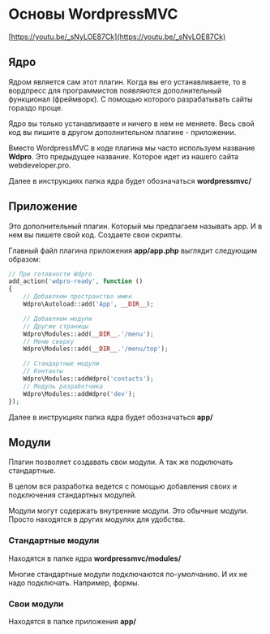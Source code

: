 # Основы WordpressMVC

[https://youtu.be/_sNyLOE87Ck](https://youtu.be/_sNyLOE87Ck)

## Ядро

Ядром является сам этот плагин. Когда вы его устанавливаете, то в вордпресс для программистов появляются дополнительный функционал (фреймворк). С помощью которого разрабатывать сайты гораздо проще.

Ядро вы только устанавливаете и ничего в нем не меняете. Весь свой код вы пишите в другом дополнительном плагине - приложении.

Вместо WordpressMVC в коде плагина мы часто используем название **Wdpro**. Это предыдущее название. Которое идет из нашего сайта webdeveloper.pro.

Далее в инструкциях папка ядра будет обозначаться **wordpressmvc/**

## Приложение

Это дополнительный плагин. Который мы предлагаем называть app. И в нем вы пишете свой код. Создаете свои скрипты.

Главный файл плагина приложения **app/app.php** выглядит следующим образом:

```php
// При готовности Wdpro
add_action('wdpro-ready', function ()
{
	// Добавляем пространство имен
	Wdpro\Autoload::add('App', __DIR__);

	// Добавляем модули
	// Другие страницы
	Wdpro\Modules::add(__DIR__.'/menu');
	// Меню сверху
	Wdpro\Modules::add(__DIR__.'/menu/top');

	// Стандартные модули
	// Контакты
	Wdpro\Modules::addWdpro('contacts');
	// Модуль разработчика
	Wdpro\Modules::addWdpro('dev');
});
```

Далее в инструкциях папка ядра будет обозначаться **app/**

## Модули

Плагин позволяет создавать свои модули. А так же подключать стандартные.

В целом вся разработка ведется с помощью добавления своих и подключения стандартных модулей.

Модули могут содержать внутренние модули. Это обычные модули. Просто находятся в других модулях для удобства.

### Стандартные модули

Находятся в папке ядра **wordpressmvc/modules/**

Многие стандартные модули подключаются по-умолчанию. И их не надо подключать. Например, формы.

### Свои модули

Находятся в папке приложения **app/**

